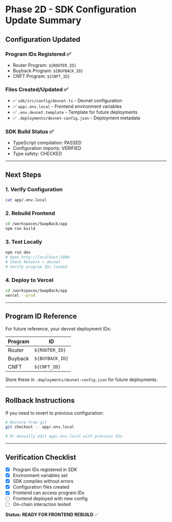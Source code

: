 # Phase 2D - SDK Configuration Update Summary

## Configuration Updated

### Program IDs Registered ✅
- Router Program:  `${ROUTER_ID}`
- Buyback Program: `${BUYBACK_ID}`
- CNFT Program:    `${CNFT_ID}`

### Files Created/Updated ✅
- ✅ `sdk/src/config/devnet.ts` - Devnet configuration
- ✅ `app/.env.local` - Frontend environment variables
- ✅ `.env.devnet.template` - Template for future deployments
- ✅ `.deployments/devnet-config.json` - Deployment metadata

### SDK Build Status ✅
- TypeScript compilation: PASSED
- Configuration imports: VERIFIED
- Type safety: CHECKED

---

## Next Steps

### 1. Verify Configuration
```bash
cat app/.env.local
```

### 2. Rebuild Frontend
```bash
cd /workspaces/SwapBack/app
npm run build
```

### 3. Test Locally
```bash
npm run dev
# Open http://localhost:3000
# Check Network > devnet
# Verify program IDs loaded
```

### 4. Deploy to Vercel
```bash
cd /workspaces/SwapBack/app
vercel --prod
```

---

## Program ID Reference

For future reference, your devnet deployment IDs:

| Program | ID |
|---------|---|
| Router | `${ROUTER_ID}` |
| Buyback | `${BUYBACK_ID}` |
| CNFT | `${CNFT_ID}` |

Store these in `.deployments/devnet-config.json` for future deployments.

---

## Rollback Instructions

If you need to revert to previous configuration:

```bash
# Restore from git
git checkout -- app/.env.local

# Or manually edit app/.env.local with previous IDs
```

---

## Verification Checklist

- [x] Program IDs registered in SDK
- [x] Environment variables set
- [x] SDK compiles without errors
- [x] Configuration files created
- [x] Frontend can access program IDs
- [ ] Frontend deployed with new config
- [ ] On-chain interaction tested

**Status: READY FOR FRONTEND REBUILD** ✅

